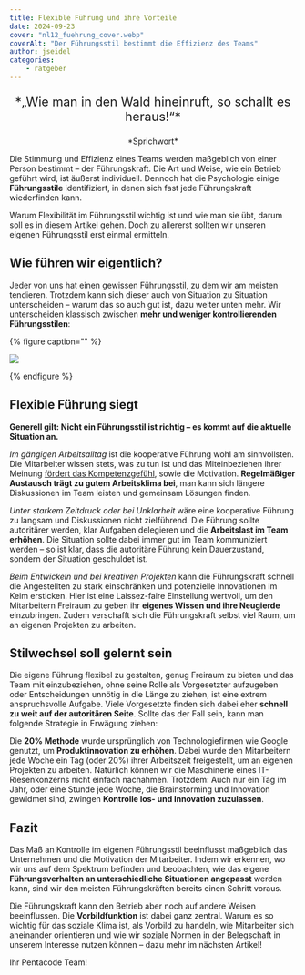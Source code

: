 ```yaml
---
title: Flexible Führung und ihre Vorteile
date: 2024-09-23
cover: "nl12_fuehrung_cover.webp"
coverAlt: "Der Führungsstil bestimmt die Effizienz des Teams"
author: jseidel
categories: 
    - ratgeber
---
```


<p style="text-align: center; font-size: 22px;"> *„Wie man in den Wald hineinruft,
so schallt es heraus!“* </p>

<p style="text-align: center"> *Sprichwort*  </p>


Die Stimmung und Effizienz eines Teams werden maßgeblich von einer Person bestimmt – der Führungskraft. Die Art und Weise, wie ein Betrieb geführt wird, ist äußerst individuell. Dennoch hat die Psychologie einige **Führungsstile** identifiziert, in denen sich fast jede Führungskraft wiederfinden kann.

Warum Flexibilität im Führungsstil wichtig ist und wie man sie übt, darum soll es in diesem Artikel gehen. Doch zu allererst sollten wir unseren eigenen Führungsstil erst einmal ermitteln.


## Wie führen wir eigentlich?

Jeder von uns hat einen gewissen Führungsstil, zu dem wir am meisten tendieren. Trotzdem kann sich dieser auch von Situation zu Situation unterscheiden – warum das so auch gut ist, dazu weiter unten mehr. Wir unterscheiden klassisch zwischen **mehr und weniger kontrollierenden Führungsstilen**:

{% figure caption="" %}

<img src="nl12_fuehrung.webp"/>

{% endfigure %}

## Flexible Führung siegt

**Generell gilt: Nicht ein Führungsstil ist richtig – es kommt auf die aktuelle Situation an.**

*Im gängigen Arbeitsalltag* ist die kooperative Führung wohl am sinnvollsten. Die Mitarbeiter wissen stets, was zu tun ist und das Miteinbeziehen ihrer Meinung [fördert das Kompetenzgefühl](/blog/motivation_8_unterforderung/), sowie die Motivation. **Regelmäßiger Austausch trägt zu gutem Arbeitsklima bei**, man kann sich längere Diskussionen im Team leisten und gemeinsam Lösungen finden. 

*Unter starkem Zeitdruck oder bei Unklarheit* wäre eine kooperative Führung zu langsam und Diskussionen nicht zielführend. Die Führung sollte autoritärer werden, klar Aufgaben delegieren und die **Arbeitslast im Team erhöhen**. Die Situation sollte dabei immer gut im Team kommuniziert werden – so ist klar, dass die autoritäre Führung kein Dauerzustand, sondern der Situation geschuldet ist. 

*Beim Entwickeln und bei kreativen Projekten* kann die Führungskraft schnell die Angestellten zu stark einschränken und potenzielle Innovationen im Keim ersticken. Hier ist eine Laissez-faire Einstellung wertvoll, um den Mitarbeitern Freiraum zu geben ihr **eigenes Wissen und ihre Neugierde** einzubringen. Zudem verschafft sich die Führungskraft selbst viel Raum, um an eigenen Projekten zu arbeiten.

## Stilwechsel soll gelernt sein

Die eigene Führung flexibel zu gestalten, genug Freiraum zu bieten und das Team mit einzubeziehen, ohne seine Rolle als Vorgesetzter aufzugeben oder Entscheidungen unnötig in die Länge zu ziehen, ist eine extrem anspruchsvolle Aufgabe. Viele Vorgesetzte finden sich dabei eher **schnell zu weit auf der autoritären Seite**. Sollte das der Fall sein, kann man folgende Strategie in Erwägung ziehen:

Die **20% Methode** wurde ursprünglich von Technologiefirmen wie Google genutzt, um **Produktinnovation zu erhöhen**. Dabei wurde den Mitarbeitern jede Woche ein Tag (oder 20%) ihrer Arbeitszeit freigestellt, um an eigenen Projekten zu arbeiten. Natürlich können wir die Maschinerie eines IT-Riesenkonzerns nicht einfach nachahmen. Trotzdem: Auch nur ein Tag im Jahr, oder eine Stunde jede Woche, die Brainstorming und Innovation gewidmet sind, zwingen **Kontrolle los- und Innovation zuzulassen**. 

## Fazit

Das Maß an Kontrolle im eigenen Führungsstil beeinflusst maßgeblich das Unternehmen und die Motivation der Mitarbeiter. Indem wir erkennen, wo wir uns auf dem Spektrum befinden und beobachten, wie das eigene **Führungsverhalten an unterschiedliche Situationen angepasst** werden kann, sind wir  den meisten Führungskräften bereits einen Schritt voraus.

Die Führungskraft kann den Betrieb aber noch auf andere Weisen beeinflussen. Die **Vorbildfunktion** ist dabei ganz zentral. Warum es so wichtig für das soziale Klima ist, als Vorbild zu handeln, wie Mitarbeiter sich aneinander orientieren und wie wir soziale Normen in der Belegschaft in unserem Interesse nutzen können – dazu mehr im nächsten Artikel!


Ihr Pentacode Team!